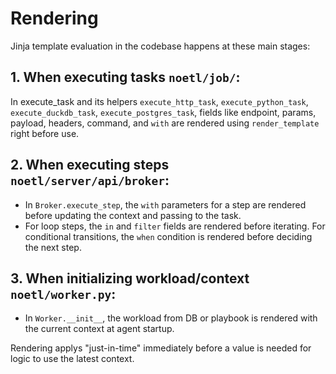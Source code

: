 # Rendering 

Jinja template evaluation in the codebase happens at these main stages:

## 1. When executing tasks `noetl/job/`:

In execute_task and its helpers `execute_http_task`, `execute_python_task`, `execute_duckdb_task`, `execute_postgres_task`, fields like endpoint, params, payload, headers, command, and `with` are rendered using `render_template` right before use.

## 2. When executing steps `noetl/server/api/broker`:

- In `Broker.execute_step`, the `with` parameters for a step are rendered before updating the context and passing to the task.
- For loop steps, the `in` and `filter` fields are rendered before iterating.
For conditional transitions, the `when` condition is rendered before deciding the next step.

## 3. When initializing workload/context `noetl/worker.py`:

- In `Worker.__init__`, the workload from DB or playbook is rendered with the current context at agent startup.

Rendering applys "just-in-time" immediately before a value is needed for logic to use the latest context.
